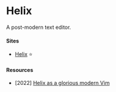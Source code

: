 # Helix

A post-modern text editor.

#### Sites
- [Helix](https://helix-editor.com) ⭐

#### Resources
- [2022] [Helix as a glorious modern Vim](https://dustri.org/b/helix-as-a-glorious-modern-vim.html)

